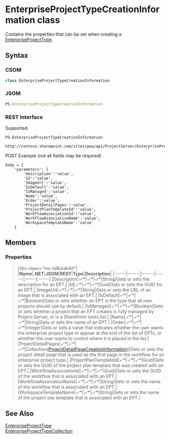 [comment]: # (Name:EnterpriseProjectTypeCreationInformation)
[comment]: # (Name:Microsoft.ProjectServer.EnterpriseProjectTypeCreationInformation)
[comment]: # (Type:class)
[comment]: # (Status:Verified)

# <a name="name"></a>EnterpriseProjectTypeCreationInformation class

<a name="description"></a>Contains the properties that can be set when creating a [EnterpriseProjectType](EnterpriseProjectType.md).

## <a name="syntax"></a>Syntax

### CSOM

```cs
class EnterpriseProjectTypeCreationInformation 
```
### JSOM

```javascript
PS.EnterpriseProjectTypeCreationInformation
```
### REST Interface

Supported.

```
PS.EnterpriseProjectTypeCreationInformation

http://contoso.sharepoint.com/sites/pwa/api/ProjectServer/EnterpriseProjectTypes/Add
```
POST Example (not all fields may be required)
```
body = {
	'parameters': {
		'Description':'value', 
		'Id':'value', 
		'ImageUrl':'value', 
		'IsDefault':'value', 
		'IsManaged':'value', 
		'Name':'value', 
		'Order':'value', 
		'ProjectDetailPages':'value', 
		'ProjectPlanTemplateId':'value', 
		'WorkflowAssociationId':'value', 
		'WorkflowAssociationName':'value', 
		'WorkspaceTemplateName':'value'		
	}
```

## <a name="members"></a>Members

### <a name="properties"></a>Properties
> [!div class="mx-tdBreakAll"]
|**Name**|**.NET**|**JSOM**|**REST**|**Type**|**Description**|
|:-----|:-----:|:-----:|:-----:|:-----|:-----|
|<a name="Description"></a>Description|&#x2713;&#x02B7;|&#x2713;&#x02B7;|&#x2713;&#x02B7;|String|Gets or sets the description for an EPT.|
|<a name="Id"></a>Id|&#x2713;&#x02B7;|&#x2713;&#x02B7;|&#x2713;&#x02B7;|Guid|Gets or sets the GUID for an EPT.|
|<a name="ImageUrl"></a>ImageUrl|&#x2713;&#x02B7;|&#x2713;&#x02B7;|&#x2713;&#x02B7;|String|Gets or sets the URL of an image that is associated with an EPT.|
|<a name="IsDefault"></a>IsDefault|&#x2713;&#x02B7;|&#x2713;&#x02B7;|&#x2713;&#x02B7;|Boolean|Gets or sets whether an EPT is the type that all new projects should use by default.|
|<a name="IsManaged"></a>IsManaged|&#x2713;&#x02B7;|&#x2713;&#x02B7;|&#x2713;&#x02B7;|Boolean|Gets or sets whether a project that an EPT creates is fully managed by Project Server, or is a SharePoint tasks list.|
|<a name="Name"></a>Name|&#x2713;&#x02B7;|&#x2713;&#x02B7;|&#x2713;&#x02B7;|String|Gets or sets the name of an EPT.|
|<a name="Order"></a>Order|&#x2713;&#x02B7;|&#x2713;&#x02B7;|&#x2713;&#x02B7;|Integer|Gets or sets a value that indicates whether the user wants the enterprise project type to appear at the end of the list of EPTs, or whether the user wants to control where it is placed in the list.|
|<a name="ProjectDetailPages"></a>ProjectDetailPages|&#x2713;&#x02B7;|&#x2713;&#x02B7;|&#x2713;&#x02B7;|Collection([ProjectDetailPageCreationInformation](ProjectDetailPageCreationInformation.md))|Gets or sets the project detail page that is used as the first page in the workflow for an enterprise project type.|
|<a name="ProjectPlanTemplateId"></a>ProjectPlanTemplateId|&#x2713;&#x02B7;|&#x2713;&#x02B7;|&#x2713;&#x02B7;|Guid|Gets or sets the GUID of the project plan template that was created with an EPT.|
|<a name="WorkflowAssociationId"></a>WorkflowAssociationId|&#x2713;&#x02B7;|&#x2713;&#x02B7;|&#x2713;&#x02B7;|Guid|Gets or sets the GUID of the workflow that is associated with an EPT.|
|<a name="WorkflowAssociationName"></a>WorkflowAssociationName|&#x2713;&#x02B7;|&#x2713;&#x02B7;|&#x2713;&#x02B7;|String|Gets or sets the name of the workflow that is associated with an EPT.|
|<a name="WorkspaceTemplateName"></a>WorkspaceTemplateName|&#x2713;&#x02B7;|&#x2713;&#x02B7;|&#x2713;&#x02B7;|String|Gets or sets the name of the project site template that is associated with an EPT.|

## <a name="seeAlso"></a>See Also

[EnterpriseProjectType](EnterpriseProjectType.md)<br/>
[EnterpriseProjectTypeCollection](EnterpriseProjectTypeCollection.md)<br/>
